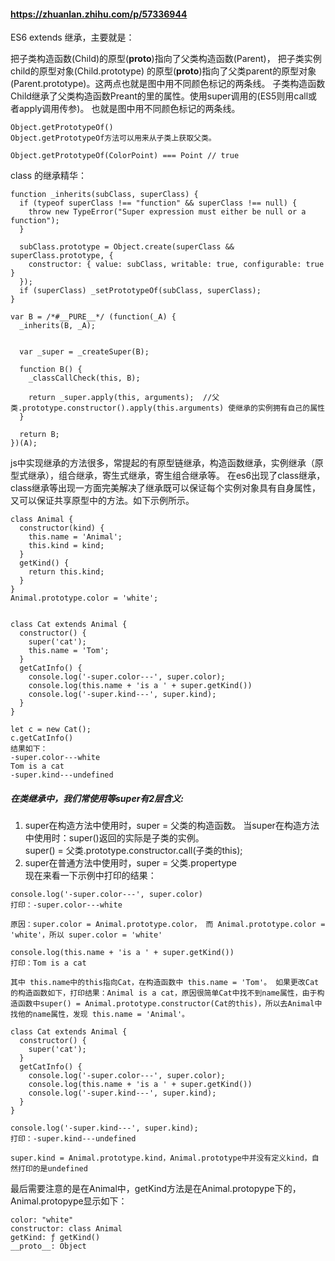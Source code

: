 #### https://zhuanlan.zhihu.com/p/57336944
ES6 extends 继承，主要就是：

把子类构造函数(Child)的原型(__proto__)指向了父类构造函数(Parent)，
把子类实例child的原型对象(Child.prototype) 的原型(__proto__)指向了父类parent的原型对象(Parent.prototype)。这两点也就是图中用不同颜色标记的两条线。
子类构造函数Child继承了父类构造函数Preant的里的属性。使用super调用的(ES5则用call或者apply调用传参)。
也就是图中用不同颜色标记的两条线。

```
Object.getPrototypeOf()
Object.getPrototypeOf方法可以用来从子类上获取父类。

Object.getPrototypeOf(ColorPoint) === Point // true
```

class 的继承精华：
```
function _inherits(subClass, superClass) {
  if (typeof superClass !== "function" && superClass !== null) {
    throw new TypeError("Super expression must either be null or a function");
  }

  subClass.prototype = Object.create(superClass && superClass.prototype, {
    constructor: { value: subClass, writable: true, configurable: true }
  });
  if (superClass) _setPrototypeOf(subClass, superClass);
}

var B = /*#__PURE__*/ (function(_A) {
  _inherits(B, _A);
  

  var _super = _createSuper(B);

  function B() {
    _classCallCheck(this, B);

    return _super.apply(this, arguments);  //父类.prototype.constructor().apply(this.arguments) 使继承的实例拥有自己的属性
  }

  return B;
})(A);
```


js中实现继承的方法很多，常提起的有原型链继承，构造函数继承，实例继承（原型式继承），组合继承，寄生式继承，寄生组合继承等。 在es6出现了class继承，class继承等出现一方面完美解决了继承既可以保证每个实例对象具有自身属性，又可以保证共享原型中的方法。如下示例所示。

```
class Animal {
  constructor(kind) {
    this.name = 'Animal';
    this.kind = kind;
  }
  getKind() {
    return this.kind;
  }
}
Animal.prototype.color = 'white';


class Cat extends Animal {
  constructor() {
    super('cat');
    this.name = 'Tom';
  }
  getCatInfo() {
    console.log('-super.color---', super.color);
    console.log(this.name + 'is a ' + super.getKind())
    console.log('-super.kind---', super.kind);
  }
}

let c = new Cat();
c.getCatInfo()
结果如下：
-super.color---white
Tom is a cat
-super.kind---undefined
```
##### 在类继承中，我们常使用等super有2层含义:
1. super在构造方法中使用时，super = 父类的构造函数。
当super在构造方法中使用时：super()返回的实际是子类的实例。     
super() = 父类.prototype.constructor.call(子类的this);   
2. super在普通方法中使用时，super = 父类.propertype   
现在来看一下示例中打印的结果：
```
console.log('-super.color---', super.color) 
打印：-super.color---white
```
`原因：super.color = Animal.prototype.color，
而 Animal.prototype.color = 'white'，所以 super.color = 'white'`

```
console.log(this.name + 'is a ' + super.getKind())
打印：Tom is a cat
```
`
其中 this.name中的this指向Cat，在构造函数中 this.name = 'Tom'。
如果更改Cat的构造函数如下，打印结果：Animal is a cat，原因很简单Cat中找不到name属性，由于构造函数中super() = Animal.prototype.constructor(Cat的this)，所以去Animal中找他的name属性，发现 this.name = 'Animal'。
`
```
class Cat extends Animal {
  constructor() {
    super('cat');
  }
  getCatInfo() {
    console.log('-super.color---', super.color);
    console.log(this.name + 'is a ' + super.getKind())
    console.log('-super.kind---', super.kind);
  }
}
```

```
console.log('-super.kind---', super.kind);
打印：-super.kind---undefined
```
`
super.kind = Animal.prototype.kind，Animal.prototype中并没有定义kind，自然打印的是undefined
`

最后需要注意的是在Animal中，getKind方法是在Animal.protopype下的，Animal.protopype显示如下：
```
color: "white"
constructor: class Animal
getKind: ƒ getKind()
__proto__: Object
```
